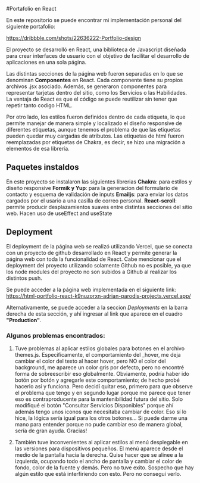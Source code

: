 #Portafolio en React 

En este repositorio se puede encontrar mi implementación personal del siguiente portafolio:

https://dribbble.com/shots/22636222-Portfolio-design

El proyecto se desarrolló en React, una biblioteca de Javascript diseñada para crear interfaces de usuario con el objetivo de facilitar el desarrollo de aplicaciones en una sola página.

Las distintas secciones de la página web fueron separadas en lo que se denominan **Componentes** en React. Cada componente tiene su propios archivos .jsx asociado. Además, se generaron componentes para representar tarjetas dentro del sitio, como los Servicios o las Habilidades. La ventaja de React es que el código se puede reutilizar sin tener que repetir tanto codigo HTML. 

Por otro lado, los estilos fueron definidos dentro de cada etiqueta, lo que permite manejar de manera simple y localizado el diseño responsive de diferentes etiquetas, aunque tenemos el problema de que las etiquetas pueden quedar muy cargadas de atributos. Las etiquetas de html fueron reemplazadas por etiquetas de Chakra, es decir, se hizo una migración a elementos de esa librería.

## Paquetes instaldos 
En este proyecto se instalaron las siguientes librerias
**Chakra**: para estilos y diseño responsive
**Formik y Yup**: para la generacion del formulario de contacto y esquema de validación de inputs
**Emailjs**: para enviar los datos cargados por el usario a una casilla de correo personal.
**React-scroll**: permite producir desplazamientos suaves entre distintas secciones del sitio web. Hacen uso de useEffect and useState


## Deployment
El deployment de la página web se realizó utilizando Vercel, que se conecta con un proyecto de github desarrollado en React y permite generar la página web con toda la funcionalidad de React. Cabe mencionar que el deployment del proyecto utilizando solamente Github no es posible, ya que los node modules del proyecto no son subidos a Github al realizar los distintos push.

Se puede acceder a la página web implementada en el siguiente link:
https://html-portfolio-react-k9nuzorxn-adrian-parodis-projects.vercel.app/

Alternativamente, se puede acceder a la seccion *Deployments* en la barra derecha de esta sección, y ahí ingresar al link que aparece en el cuadro **"Production"**.

### Algunos problemas encontrados:
1) Tuve problemas al aplicar estilos globales para botones en el archivo themes.js. Especificamente, el comportamiento del _hover, me deja cambiar el color del texto al hacer hover, pero NO el color del background, me aparece un color gris por defecto, pero no encontré forma de sobreescribir eso globalmente. Obviamente, podría haber ido botón por botón y agregarle este comportamiento; de hecho probé hacerlo así y funciona. Pero decidí quitar eso, primero para que observe el problema que tengo y en segundo lugar porque me parece que tener eso es contraproducente para la mantenibilidad futura del sitio. 
Solo modifiqué el botón "Consultar Servicios Disponibles" porque ahí además tengo unos iconos que necesitaba cambiar de color. Eso sí lo hice, la lógica sería igual para los otros botones...  Si puede darme una mano para entender porque no pude cambiar eso de manera global, sería de gran ayuda. Gracias!

2) También tuve inconvenientes al aplicar estilos al menú desplegable en las versiones para dispositivos pequeños. El menú aparece desde el medio de la pantalla hacia la derecha. Quise hacer que se alinee a la izquierda, ocupando todo el ancho de pantalla y cambiar el color de fondo, color de la fuente y demás. Pero no tuve exito. Sospecho que hay algún estilo que está interfiriendo con esto. Pero no conseguí verlo.